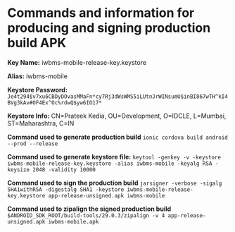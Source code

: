 # Commands and information for producing and signing production build APK

**Key Name:**
iwbms-mobile-release-key.keystore

**Alias:**
iwbms-mobile

**Keystore Password:**
`Je4t294$v7xu6CBDyDOvasMMaFn*cy7Rj3dWsWMS5iLUtnJrWINsumU$inBI867wTH^kI4BVg3kAv#OF4Ex^Oc%rdwQ$yw6IO17*`

**Keystore Info:**
CN=Prateek Kedia, OU=Development, O=IDCLE, L=Mumbai, ST=Maharashtra, C=IN

**Command used to generate production build**
`ionic cordova build android --prod --release`

**Command used to generate keystore file:**
`keytool -genkey -v -keystore iwbms-mobile-release-key.keystore -alias iwbms-mobile -keyalg RSA -keysize 2048 -validity 10000`

**Command used to sign the production build**
`jarsigner -verbose -sigalg SHA1withRSA -digestalg SHA1 -keystore iwbms-mobile-release-key.keystore app-release-unsigned.apk iwbms-mobile`

**Command used to zipalign the signed production build**
`$ANDROID_SDK_ROOT/build-tools/29.0.3/zipalign -v 4 app-release-unsigned.apk iwbms-mobile.apk`
